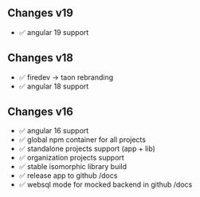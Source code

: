 ## Changes v19

- ✅ angular 19 support

## Changes v18

- ✅ firedev -> taon rebranding
- ✅ angular 18 support

## Changes v16

- ✅ angular 16 support
- ✅ global npm container for all projects
- ✅ standalone projects support (app + lib)
- ✅ organization projects support
- ✅ stable isomorphic library build
- ✅ release app to github /docs
- ✅ websql mode for mocked backend in github /docs

